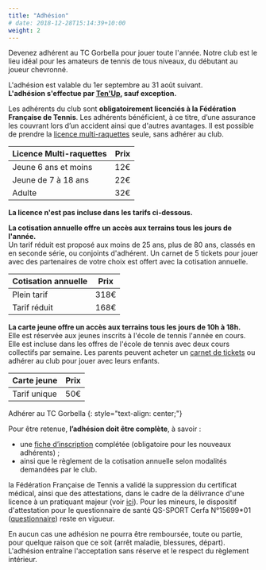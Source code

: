 ```yaml
---
title: "Adhésion"
# date: 2018-12-28T15:14:39+10:00
weight: 2
---
```


Devenez adhérent au TC Gorbella pour jouer toute l'année.
Notre club est le lieu idéal pour les amateurs de tennis de tous niveaux, du débutant au joueur chevronné.

<!--more-->

L'adhésion est valable du 1er septembre au 31 août suivant.\
**L'adhésion s'effectue par [Ten'Up](https://tenup.fft.fr/club/62060274/offres), sauf exception.**


Les adhérents du club sont **obligatoirement licenciés à la Fédération Française de Tennis**.
Les adhérents bénéficient, à ce titre, d’une assurance les couvrant lors d’un accident ainsi que d'autres avantages.
Il est possible de prendre la [licence multi-raquettes](https://www.fft.fr/la-licence-multi-raquettes) seule, sans adhérer au club.

| Licence Multi-raquettes | Prix |
|------------------------|:----:|
| Jeune 6 ans et moins   | 12€  |
| Jeune de 7 à 18 ans    | 22€  |
| Adulte                 | 32€  |

**La licence n'est pas incluse dans les tarifs ci-dessous.**

**La cotisation annuelle offre un accès aux terrains tous les jours de l'année.**<br/>
Un tarif réduit est proposé aux moins de 25 ans, plus de 80 ans, classés en en seconde série, ou conjoints d'adhérent.
Un carnet de 5 tickets pour jouer avec des partenaires de votre choix est offert avec la cotisation annuelle.

| Cotisation annuelle | Prix   |
|---------------------|:------:|
| Plein tarif         | 318€   |
| Tarif réduit        | 168€   |

**La carte jeune offre un accès aux terrains tous les jours de 10h à 18h.**<br/>
Elle est réservée aux jeunes inscrits à l'école de tennis l'année en cours.
Elle est incluse dans les offres de l'école de tennis avec deux cours collectifs par semaine.
Les parents peuvent acheter un [carnet de tickets](/services/location) ou adhérer au club pour jouer avec leurs enfants.

| Carte jeune  | Prix |
|--------------|:----:|
| Tarif unique | 50€  |

<a class="button button-primary" style="text-decoration: none; text-align: center" href="https://tenup.fft.fr/club/62060274/offres">Adhérer au TC Gorbella</a>
{: style="text-align: center;"}

Pour être retenue, **l’adhésion doit être complète**, à savoir :
- une [fiche d’inscription](/assets/adhesion/TCG-Fiche-Adhesion-Club.pdf) complétée (obligatoire pour les nouveaux adhérents) ;
- ainsi que le règlement de la cotisation annuelle selon modalités demandées par le club.

la Fédération Française de Tennis a validé la suppression du certificat médical, ainsi que des attestations, dans le cadre de la délivrance d'une licence à un pratiquant majeur (voir [ici](https://www.fft.fr/actualites/licences-2024-les-principaux-changements-0)).
Pour les mineurs, le dispositif d'attestation pour le questionnaire de santé QS-SPORT Cerfa N°15699*01 ([questionnaire](/assets/adhesion/attestation-ou-certificat-medical.pdf)) reste en vigueur.

En aucun cas une adhésion ne pourra être remboursée, toute ou partie, pour quelque raison que ce soit (arrêt maladie, blessures, départ).
L'adhésion entraîne l'acceptation sans réserve et le respect du règlement intérieur.
